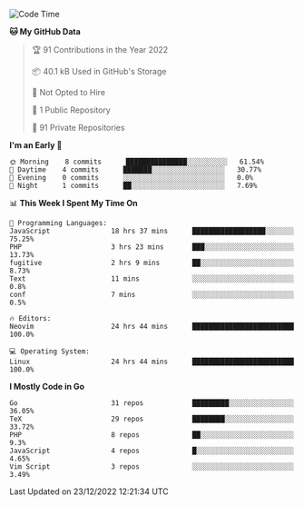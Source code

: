 
<!--START_SECTION:waka-->
![Code Time](http://img.shields.io/badge/Code%20Time-3%2C039%20hrs%2043%20mins-blue)

**🐱 My GitHub Data** 

> 🏆 91 Contributions in the Year 2022
 > 
> 📦 40.1 kB Used in GitHub's Storage 
 > 
> 🚫 Not Opted to Hire
 > 
> 📜 1 Public Repository 
 > 
> 🔑 91 Private Repositories  
 > 
**I'm an Early 🐤** 

```text
🌞 Morning    8 commits      ███████████████░░░░░░░░░░   61.54% 
🌆 Daytime    4 commits      ███████░░░░░░░░░░░░░░░░░░   30.77% 
🌃 Evening    0 commits      ░░░░░░░░░░░░░░░░░░░░░░░░░   0.0% 
🌙 Night      1 commits      ██░░░░░░░░░░░░░░░░░░░░░░░   7.69%

```


📊 **This Week I Spent My Time On** 

```text
💬 Programming Languages: 
JavaScript               18 hrs 37 mins      ██████████████████░░░░░░░   75.25% 
PHP                      3 hrs 23 mins       ███░░░░░░░░░░░░░░░░░░░░░░   13.73% 
fugitive                 2 hrs 9 mins        ██░░░░░░░░░░░░░░░░░░░░░░░   8.73% 
Text                     11 mins             ░░░░░░░░░░░░░░░░░░░░░░░░░   0.8% 
conf                     7 mins              ░░░░░░░░░░░░░░░░░░░░░░░░░   0.5%

🔥 Editors: 
Neovim                   24 hrs 44 mins      █████████████████████████   100.0%

💻 Operating System: 
Linux                    24 hrs 44 mins      █████████████████████████   100.0%

```

**I Mostly Code in Go** 

```text
Go                       31 repos            █████████░░░░░░░░░░░░░░░░   36.05% 
TeX                      29 repos            ████████░░░░░░░░░░░░░░░░░   33.72% 
PHP                      8 repos             ██░░░░░░░░░░░░░░░░░░░░░░░   9.3% 
JavaScript               4 repos             █░░░░░░░░░░░░░░░░░░░░░░░░   4.65% 
Vim Script               3 repos             ░░░░░░░░░░░░░░░░░░░░░░░░░   3.49%

```



 Last Updated on 23/12/2022 12:21:34 UTC
<!--END_SECTION:waka-->
